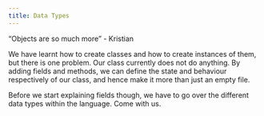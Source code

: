 ```yaml
---
title: Data Types
---
```

<q>Objects are so much more</q> - Kristian

We have learnt how to create classes and how to create instances of them, but there is one problem. Our class currently does not do anything. By adding fields and methods, we can 
define the state and behaviour respectively of our class, and hence make it more than just an empty file.

Before we start explaining fields though, we have to go over the different data types within the language. Come with us.
